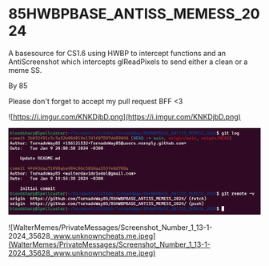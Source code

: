 # 85HWBPBASE_ANTISS_MEMESS_2024
 A basesource for CS1.6 using HWBP to intercept functions and an AntiScreenshot which intercepts glReadPixels to send either a clean or a meme SS.

 By 85

 Please don't forget to accept my pull request BFF <3

 ![https://i.imgur.com/KNKDjbD.png](https://i.imgur.com/KNKDjbD.png)

![tornadoway-wdr.png](tornadoway-wdr.png)
 
![WalterMemes/PrivateMessages/Screenshot_Number_1_13-1-2024_35628_www.unknowncheats.me.jpeg](WalterMemes/PrivateMessages/Screenshot_Number_1_13-1-2024_35628_www.unknowncheats.me.jpeg)
